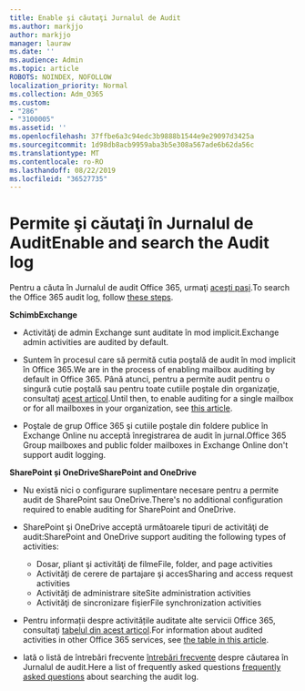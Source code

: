 ```yaml
---
title: Enable şi căutaţi Jurnalul de Audit
ms.author: markjjo
author: markjjo
manager: lauraw
ms.date: ''
ms.audience: Admin
ms.topic: article
ROBOTS: NOINDEX, NOFOLLOW
localization_priority: Normal
ms.collection: Adm_O365
ms.custom:
- "286"
- "3100005"
ms.assetid: ''
ms.openlocfilehash: 37ffbe6a3c94edc3b9888b1544e9e29097d3425a
ms.sourcegitcommit: 1d98db8acb9959aba3b5e308a567ade6b62da56c
ms.translationtype: MT
ms.contentlocale: ro-RO
ms.lasthandoff: 08/22/2019
ms.locfileid: "36527735"
---
```

# <a name="enable-and-search-the-audit-log"></a><span data-ttu-id="7e8f3-102">Permite şi căutaţi în Jurnalul de Audit</span><span class="sxs-lookup"><span data-stu-id="7e8f3-102">Enable and search the Audit log</span></span>

<span data-ttu-id="7e8f3-103">Pentru a căuta în Jurnalul de audit Office 365, urmaţi [aceşti paşi](https://docs.microsoft.com/office365/securitycompliance/search-the-audit-log-in-security-and-compliance#search-the-audit-log).</span><span class="sxs-lookup"><span data-stu-id="7e8f3-103">To search the Office 365 audit log, follow [these steps](https://docs.microsoft.com/office365/securitycompliance/search-the-audit-log-in-security-and-compliance#search-the-audit-log).</span></span>

<span data-ttu-id="7e8f3-104">**Schimb**</span><span class="sxs-lookup"><span data-stu-id="7e8f3-104">**Exchange**</span></span>

- <span data-ttu-id="7e8f3-105">Activităţi de admin Exchange sunt auditate în mod implicit.</span><span class="sxs-lookup"><span data-stu-id="7e8f3-105">Exchange admin activities are audited by default.</span></span>

- <span data-ttu-id="7e8f3-106">Suntem în procesul care să permită cutia poştală de audit în mod implicit în Office 365.</span><span class="sxs-lookup"><span data-stu-id="7e8f3-106">We are in the process of enabling mailbox auditing by default in Office 365.</span></span> <span data-ttu-id="7e8f3-107">Până atunci, pentru a permite audit pentru o singură cutie poştală sau pentru toate cutiile poştale din organizaţie, consultaţi [acest articol](https://docs.microsoft.com/office365/securitycompliance/enable-mailbox-auditing).</span><span class="sxs-lookup"><span data-stu-id="7e8f3-107">Until then, to enable auditing for a single mailbox or for all mailboxes in your organization, see  [this article](https://docs.microsoft.com/office365/securitycompliance/enable-mailbox-auditing).</span></span>

- <span data-ttu-id="7e8f3-108">Poştale de grup Office 365 şi cutiile poştale din foldere publice în Exchange Online nu acceptă înregistrarea de audit în jurnal.</span><span class="sxs-lookup"><span data-stu-id="7e8f3-108">Office 365 Group mailboxes and public folder mailboxes in Exchange Online don't support audit logging.</span></span>

<span data-ttu-id="7e8f3-109">**SharePoint și OneDrive**</span><span class="sxs-lookup"><span data-stu-id="7e8f3-109">**SharePoint and OneDrive**</span></span>

- <span data-ttu-id="7e8f3-110">Nu există nici o configurare suplimentare necesare pentru a permite audit de SharePoint sau OneDrive.</span><span class="sxs-lookup"><span data-stu-id="7e8f3-110">There's no additional configuration required to enable auditing for SharePoint and OneDrive.</span></span>

- <span data-ttu-id="7e8f3-111">SharePoint şi OneDrive acceptă următoarele tipuri de activităţi de audit:</span><span class="sxs-lookup"><span data-stu-id="7e8f3-111">SharePoint and OneDrive support auditing the following types of activities:</span></span>

    - <span data-ttu-id="7e8f3-112">Dosar, pliant şi activităţi de filme</span><span class="sxs-lookup"><span data-stu-id="7e8f3-112">File, folder, and page activities</span></span>
    - <span data-ttu-id="7e8f3-113">Activităţi de cerere de partajare şi acces</span><span class="sxs-lookup"><span data-stu-id="7e8f3-113">Sharing and access request activities</span></span>
    - <span data-ttu-id="7e8f3-114">Activităţi de administrare site</span><span class="sxs-lookup"><span data-stu-id="7e8f3-114">Site administration activities</span></span>
    - <span data-ttu-id="7e8f3-115">Activităţi de sincronizare fişier</span><span class="sxs-lookup"><span data-stu-id="7e8f3-115">File synchronization activities</span></span>

- <span data-ttu-id="7e8f3-116">Pentru informații despre activitățile auditate alte servicii Office 365, consultaţi [tabelul din acest articol](https://docs.microsoft.com/office365/securitycompliance/search-the-audit-log-in-security-and-compliance#audited-activities).</span><span class="sxs-lookup"><span data-stu-id="7e8f3-116">For information about audited activities in other Office 365 services, see  [the table in this article](https://docs.microsoft.com/office365/securitycompliance/search-the-audit-log-in-security-and-compliance#audited-activities).</span></span>

- <span data-ttu-id="7e8f3-117">Iată o listă de întrebări frecvente [întrebări frecvente](https://docs.microsoft.com/office365/securitycompliance/search-the-audit-log-in-security-and-compliance#frequently-asked-questions) despre căutarea în Jurnalul de audit.</span><span class="sxs-lookup"><span data-stu-id="7e8f3-117">Here a list of frequently asked questions [frequently asked questions](https://docs.microsoft.com/office365/securitycompliance/search-the-audit-log-in-security-and-compliance#frequently-asked-questions) about searching the audit log.</span></span>